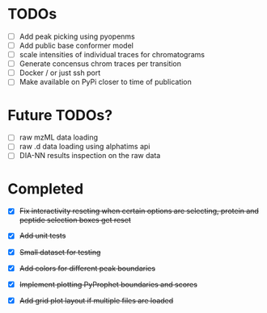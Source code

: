 # TODOs

- [ ] Add peak picking using pyopenms 
- [ ] Add public base conformer model
- [ ] scale intensities of individual traces for chromatograms 
- [ ] Generate concensus chrom traces per transition
- [ ] Docker / or just ssh port
- [ ] Make available on PyPi closer to time of publication

# Future TODOs?

- [ ] raw mzML data loading
- [ ] raw .d data loading using alphatims api
- [ ] DIA-NN results inspection on the raw data

# Completed

- [x] ~~Fix interactivity reseting when certain options are selecting, protein and peptide selection boxes get reset~~
- [x] ~~Add unit tests~~
- [x] ~~Small dataset for testing~~
- [x] ~~Add colors for different peak boundaries~~
- [x] ~~Implement plotting PyProphet boundaries and scores~~
- [x] ~~Add grid plot layout if multiple files are loaded~~

